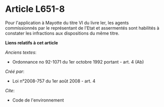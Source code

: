 # Article L651-8

Pour l'application à Mayotte du titre VI du livre Ier, les agents commissionnés par le représentant de l'Etat et assermentés
sont habilités à constater les infractions aux dispositions du même titre.

**Liens relatifs à cet article**

_Anciens textes_:

  - Ordonnance no 92-1071 du 1er octobre 1992 portant  - art. 4 (Ab)

_Créé par_:

  - Loi n°2008-757 du 1er août 2008 - art. 4

_Cite_:

  - Code de l'environnement
